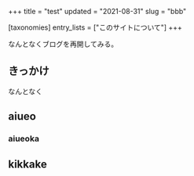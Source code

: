 +++
title = "test"
updated = "2021-08-31"
slug = "bbb"

[taxonomies]
entry_lists = ["このサイトについて"]
+++

なんとなくブログを再開してみる。

## きっかけ

なんとなく

## aiueo

### aiueoka

## kikkake
